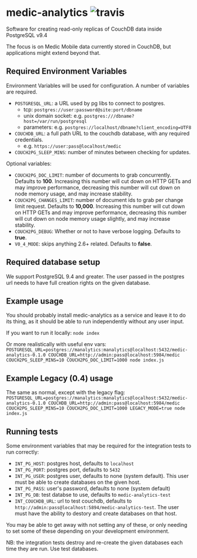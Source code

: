 # medic-analytics ![travis](https://travis-ci.org/medic/medic-analytics.svg?branch=master)

Software for creating read-only replicas of CouchDB data inside PostgreSQL v9.4

The focus is on Medic Mobile data currently stored in CouchDB, but applications
might extend beyond that.

## Required Environment Variables

Environment Variables will be used for configuration. A number of variables
are required.

* `POSTGRESQL_URL`: a URL used by pg libs to connect to postgres.
  * tcp: `postgres://user:password@site:port/dbname`
  * unix domain socket: e.g. `postgres:///dbname?host=/var/run/postgresql`
  * parameters: e.g. `postgres://localhost/dbname?client_encoding=UTF8`
* `COUCHDB_URL`: a full path URL to the couchdb database, with any required credentials.
  * e.g. `https://user:pass@localhost/medic`
* `COUCH2PG_SLEEP_MINS`: number of minutes between checking for updates.

Optional variables:

* `COUCH2PG_DOC_LIMIT`: number of documents to grab concurrently. Defaults to **100**. Increasing this number will cut down on HTTP GETs and may improve performance, decreasing this number will cut down on node memory usage, and may increase stability.
* `COUCH2PG_CHANGES_LIMIT`: number of document ids to grab per change limit request. Defaults to **10,000**. Increasing this number will cut down on HTTP GETs and may improve performance, decreasing this number will cut down on node memory usage slightly, and may increase stability.
* `COUCH2PG_DEBUG`: Whether or not to have verbose logging. Defaults to **true**.
* `V0_4_MODE`: skips anything 2.6+ related. Defaults to **false**.

## Required database setup

We support PostgreSQL 9.4 and greater. The user passed in the postgres url needs to have full creation rights on the given database.

## Example usage

You should probably install medic-analytics as a service and leave it to do its thing, as it should be able to run independently without any user input.

If you want to run it locally: `node index`

Or more realistically with useful env vars: `POSTGRESQL_URL=postgres://manalytics:manalytics@localhost:5432/medic-analytics-0.1.0 COUCHDB_URL=http://admin:pass@localhost:5984/medic COUCH2PG_SLEEP_MINS=10 COUCH2PG_DOC_LIMIT=1000 node index.js`

## Example Legacy (0.4) usage

The same as normal, except with the legacy flag: `POSTGRESQL_URL=postgres://manalytics:manalytics@localhost:5432/medic-analytics-0.1.0 COUCHDB_URL=http://admin:pass@localhost:5984/medic COUCH2PG_SLEEP_MINS=10 COUCH2PG_DOC_LIMIT=1000 LEGACY_MODE=true node index.js`

## Running tests

Some environment variables that may be required for the integration tests to run correctly:
 * `INT_PG_HOST`: postgres host, defaults to `localhost`
 * `INT_PG_PORT`: postgres port, defaults to `5432` 
 * `INT_PG_USER`: postgres user, defaults to none (system default). This user must be able to create databases on the given host.
 * `INT_PG_PASS`: user's password, defaults to none (system default)
 * `INT_PG_DB`: test databse to use, defaults to `medic-analytics-test`
 * `INT_COUCHDB_URL`: url to test couchdb, defaults to `http://admin:pass@localhost:5894/medic-analytics-test`. The user must have the ability to destory and create databases on that host.

You may be able to get away with not setting any of these, or only needing to set some of these depending on your development environment.

NB: the integration tests destroy and re-create the given databases each time they are run. Use test databases.
